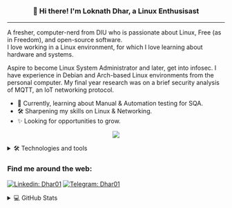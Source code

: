 <h3 align="center">👋 Hi there! I'm Loknath Dhar, a Linux Enthusisast</h3>

<!--
<p align="center">
  <a href="dhar01.github.io">Website</a> •
  <a href="https://twitter.com/LoknathDhar01">Twitter</a>
</p>
-->

- - -

A fresher, computer-nerd from DIU who is passionate about Linux, Free (as in Freedom), and open-source software.<br> 
I love working in a Linux environment, for which I love learning about hardware and systems.


Aspire to become Linux System Administrator and later, get into infosec. I have experience in Debian and Arch-based Linux environments from the personal computer. My final year research was on a brief security analysis of MQTT, an IoT networking protocol.

- 🌱 Currently, learning about Manual & Automation testing for SQA.<br>
- 🛠 Sharpening my skills on Linux & Networking.<br>
- ✨ Looking for opportunities to grow.

<p align="center">
  <img src="https://quotes-github-readme.vercel.app/api?type=vertical&theme=dark"/>
</p>


<details>
  
  <summary> 🛠 Technologies and tools </summary>
  
### Programming Languages
    
  ![Python](https://img.shields.io/badge/-Python-grey?logo=Python&logoColor=red&style=flat&logowidth=200)
  ![Java](https://img.shields.io/badge/-Java-grey?logo=Java&logoColor=red&style=flat&logowidth=200)
  ![C++](https://img.shields.io/badge/-C++-grey?logo=cplusplus&logoColor=red&style=flat&logowidth=200)
  ![Bash](https://img.shields.io/badge/-Bash-grey?logo=GNU-Bash&logoColor=red&style=flat&logowidth=200)
  ![Markdown](https://img.shields.io/badge/-Markdown-grey?logo=Markdown&logoColor=red&style=flat&logowidth=200)
  
### Operating Systems
 
  ![Linux](https://img.shields.io/badge/-Linux-grey?logo=Linux&logoColor=white&style=flat&logowidth=200) 
  ![Pop!_OS](https://img.shields.io/badge/-Pop!__OS-grey?logo=Pop!_OS&logoColor=white&style=flat&logowidth=200)
  ![Kali Linux](https://img.shields.io/badge/-Kali%20Linux-grey?logo=Kali-Linux&logoColor=white&style=flat&logowidth=200)
  ![Manjaro](https://img.shields.io/badge/-Manjaro-grey?logo=Manjaro&logoColor=white&style=flat&logowidth=200)
  
### Database Management
  ![SQLite](https://img.shields.io/badge/-SQLite-grey?logo=SQLite&logoColor=white&style=plastic&logowidth=200)
  ![MySQL](https://img.shields.io/badge/-MySQL-grey?logo=MySQL&logoColor=white&style=plastic&logowidth=200)
  
  
### Version Control
  ![Git](https://img.shields.io/badge/-Git-grey?logo=Git&logoColor=red&style=flat&logowidth=200)
  ![GitHub](https://img.shields.io/badge/-GitHub-grey?logo=GitHub&logoColor=red&style=flat&logowidth=200)
  
#### Tools
  ![Visual Studio Code](https://img.shields.io/badge/-Visual%20Studio%20Code-grey?logo=Visual-Studio-Code&logoColor=red&style=flat&logowidth=200)
  ![NeoVim](https://img.shields.io/badge/-NeoVim-grey?logo=NeoVim&logoColor=red&style=flat&logowidth=200)
  ![Nano](https://img.shields.io/badge/-Nano-grey?logo=Nano&logoColor=red&style=flat&logowidth=200)

  
  

  
</details>

### Find me around the web:

[![Linkedin: Dhar01](https://img.shields.io/badge/-Dhar01-0e76a8?style=flat-square&logo=Linkedin&logoColor=white&link=https://www.linkedin.com/in/dhar01/)](https://www.linkedin.com/in/dhar01/)
[![Telegram: Dhar01](https://img.shields.io/badge/-Dhar01-0088cc?style=social&logo=Telegram&logoColor=white&link=https://t.me/Dhar01)](https://t.me/Dhar01)
              
<!--
[![GitHub Ghazi](https://img.shields.io/github/followers/gkhan205?label=follow&style=social)](https://github.com/gkhan205)
![YouTube Channel Subscribers](https://img.shields.io/youtube/channel/subscribers/UCio7gIFilw6wsgbTZAVOBrg?style=social)
![YouTube Channel Views](https://img.shields.io/youtube/channel/views/UCio7gIFilw6wsgbTZAVOBrg?style=social)
![Twitter Follow](https://img.shields.io/twitter/follow/codewithghazi?style=social)
-->

<details>
  <summary> 💻 GitHub Stats </summary>
  <br/>

[![Top Langs](https://github-readme-stats.vercel.app/api/top-langs/?username=dhar01&layout=compact&theme=dark)](https://github.com/anuraghazra/github-readme-stats)
[![Anurag's GitHub stats](https://github-readme-stats.vercel.app/api?username=dhar01&theme=merko&show_icons=true)](https://github.com/anuraghazra/github-readme-stats)
  
</details>

<!--
**Dhar01/Dhar01** is a ✨ _special_ ✨ repository because its `README.md` (this file) appears on your GitHub profile.

Here are some ideas to get you started:

- 🔭 I’m currently working on ...
- 🌱 I’m currently learning ...
- 👯 I’m looking to collaborate on ...
- 🤔 I’m looking for help with ...
- 💬 Ask me about ...
- 📫 How to reach me: ...
- 😄 Pronouns: ...
- ⚡ Fun fact: ...
-->

